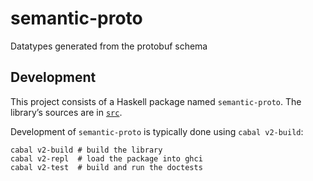 # semantic-proto

Datatypes generated from the protobuf schema


## Development

This project consists of a Haskell package named `semantic-proto`. The library’s sources are in [`src`][].

Development of `semantic-proto` is typically done using `cabal v2-build`:

```shell
cabal v2-build # build the library
cabal v2-repl  # load the package into ghci
cabal v2-test  # build and run the doctests
```

[`src`]: https://github.com/github/semantic/tree/master/semantic-proto/src
